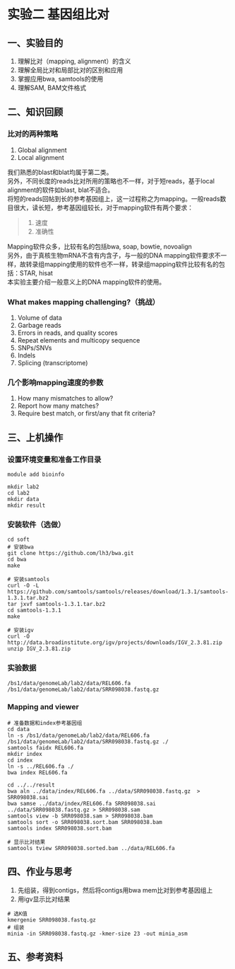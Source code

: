 # 实验二 基因组比对  
## 一、实验目的  
1. 理解比对（mapping, alignment）的含义  
2. 理解全局比对和局部比对的区别和应用  
3. 掌握应用bwa, samtools的使用  
4. 理解SAM, BAM文件格式  

## 二、知识回顾  

### 比对的两种策略  
1. Global alignment
2. Local alignment

我们熟悉的blast和blat均属于第二类。   
另外，不同长度的reads比对所用的策略也不一样，对于短reads，基于local alignment的软件如blast, blat不适合。  
将短的reads回帖到长的参考基因组上，这一过程称之为mapping。一般reads数目很大，读长短，参考基因组较长，对于mapping软件有两个要求：

> 1. 速度
> 2. 准确性
 
Mapping软件众多，比较有名的包括bwa, soap, bowtie, novoalign  
另外，由于真核生物mRNA不含有内含子，与一般的DNA mapping软件要求不一样，故转录组mapping使用的软件也不一样，转录组mapping软件比较有名的包括：STAR, hisat  
本实验主要介绍一般意义上的DNA mapping软件的使用。  

### What makes mapping challenging?（挑战）
1. Volume of data
2. Garbage reads
3. Errors in reads, and quality scores
4. Repeat elements and multicopy sequence
5. SNPs/SNVs
6. Indels
7. Splicing (transcriptome)

### 几个影响mapping速度的参数  
1. How many mismatches to allow?
2. Report how many matches?
3. Require best match, or first/any that fit criteria?

## 三、上机操作  
### 设置环境变量和准备工作目录  
```
module add bioinfo

mkdir lab2
cd lab2
mkdir data
mkdir result
```
### 安装软件（选做）  
```
cd soft
# 安装bwa
git clone https://github.com/lh3/bwa.git
cd bwa 
make

# 安装samtools
curl -O -L https://github.com/samtools/samtools/releases/download/1.3.1/samtools-1.3.1.tar.bz2
tar jxvf samtools-1.3.1.tar.bz2
cd samtools-1.3.1
make

# 安装igv
curl -O http://data.broadinstitute.org/igv/projects/downloads/IGV_2.3.81.zip
unzip IGV_2.3.81.zip
``` 

### 实验数据  
```
/bs1/data/genomeLab/lab2/data/REL606.fa
/bs1/data/genomeLab/lab2/data/SRR098038.fastq.gz
```
### Mapping and viewer  
```
# 准备数据和index参考基因组
cd data
ln -s /bs1/data/genomeLab/lab2/data/REL606.fa /bs1/data/genomeLab/lab2/data/SRR098038.fastq.gz ./
samtools faidx REL606.fa
mkdir index
cd index
ln -s ../REL606.fa ./
bwa index REL606.fa

cd ../../result
bwa aln ../data/index/REL606.fa ../data/SRR098038.fastq.gz  > SRR098038.sai
bwa samse ../data/index/REL606.fa SRR098038.sai ../data/SRR098038.fastq.gz > SRR098038.sam
samtools view -b SRR098038.sam > SRR098038.bam
samtools sort -o SRR098038.sort.bam SRR098038.bam
samtools index SRR098038.sort.bam

# 显示比对结果  
samtools tview SRR098038.sorted.bam ../data/REL606.fa

```
## 四、作业与思考  
1. 先组装，得到contigs，然后将contigs用bwa mem比对到参考基因组上  
2. 用igv显示比对结果   

```
# 选K值
kmergenie SRR098038.fastq.gz
# 组装
minia -in SRR098038.fastq.gz -kmer-size 23 -out minia_asm

```
## 五、参考资料  



